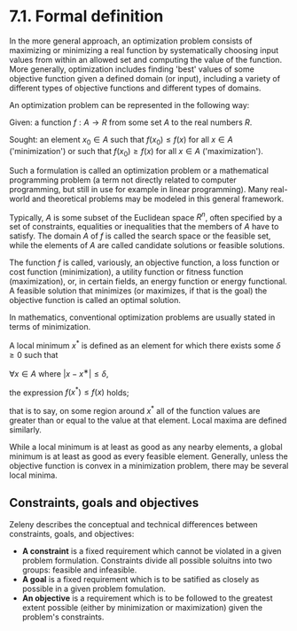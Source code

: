 # 7.1. Formal definition

In the more general approach, an optimization problem consists of maximizing or minimizing a real function by systematically choosing input values from within an allowed set and computing the value of the function. More generally, optimization includes finding 'best' values of some objective function given a defined domain (or input), including a variety of different types of objective functions and different types of domains.

An optimization problem can be represented in the following way:

Given: a function $f : A \rightarrow {R}$ from some set $A$ to the real numbers ${R}$.

Sought: an element $x_0 \in A$ such that $f(x_0) \leq f(x)$ for all $x \in A$ ('minimization') or such that $f(x_0) \geq f(x)$ for all $x \in A$ ('maximization').

Such a formulation is called an optimization problem or a mathematical programming problem (a term not directly related to computer programming, but still in use for example in linear programming). Many real-world and theoretical problems may be modeled in this general framework.

Typically, $A$ is some subset of the Euclidean space ${R}^n$, often specified by a set of constraints, equalities or inequalities that the members of $A$ have to satisfy. The domain $A$ of $f$ is called the search space or the feasible set, while the elements of $A$ are called candidate solutions or feasible solutions.

The function $f$ is called, variously, an objective function, a loss function or cost function (minimization), a utility function or fitness function (maximization), or, in certain fields, an energy function or energy functional. A feasible solution that minimizes (or maximizes, if that is the goal) the objective function is called an optimal solution.

In mathematics, conventional optimization problems are usually stated in terms of minimization.

A local minimum $x^*$ is defined as an element for which there exists some $δ \geq 0$ such that

$\forall x \in A$ where $| x − x^∗ | ≤ δ$,

the expression $f(x^*) \leq f(x)$ holds;

that is to say, on some region around $x^*$ all of the function values are greater than or equal to the value at that element. Local maxima are defined similarly.

While a local minimum is at least as good as any nearby elements, a global minimum is at least as good as every feasible element. Generally, unless the objective function is convex in a minimization problem, there may be several local minima.

## Constraints, goals and objectives

Zeleny describes the conceptual and technical differences between constraints, goals, and objectives:

* **A constraint** is a fixed requirement which cannot be violated in a given problem formulation. Constraints divide all possible soluitns into two groups: feasible and infeasible.
* **A goal** is a fixed requirement which is to be satified as closely as possible in a given problem fomulation.
* **An objective** is a requirement which is to be followed to the greatest extent possible (either by minimization or maximization) given the problem's constraints.